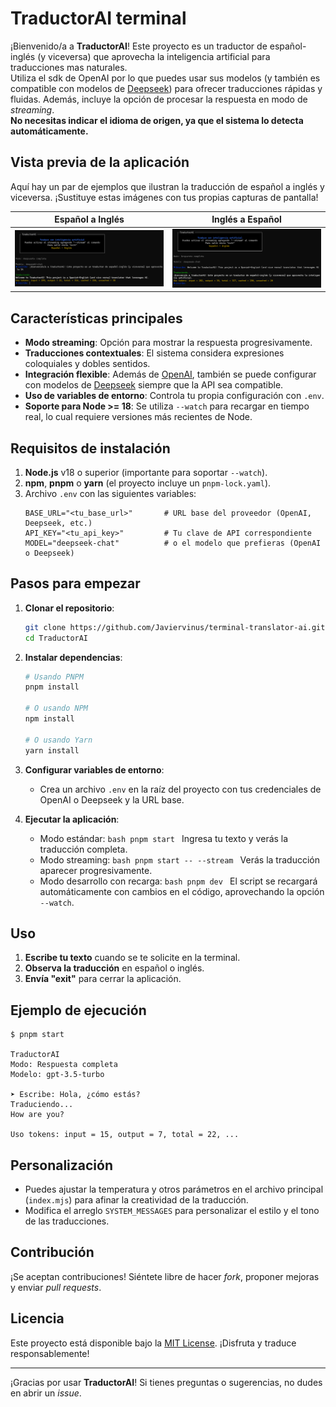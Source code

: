 # TraductorAI terminal

¡Bienvenido/a a **TraductorAI**! Este proyecto es un traductor de español-inglés (y viceversa) que aprovecha la inteligencia artificial para traducciones mas naturales.  
Utiliza el sdk de OpenAI por lo que puedes usar sus modelos (y también es compatible con modelos de [Deepseek](https://deepseek.com/)) para ofrecer traducciones rápidas y fluidas. Además, incluye la opción de procesar la respuesta en modo de _streaming_.  
**No necesitas indicar el idioma de origen, ya que el sistema lo detecta automáticamente.**

## Vista previa de la aplicación

Aquí hay un par de ejemplos que ilustran la traducción de español a inglés y viceversa. ¡Sustituye estas imágenes con tus propias capturas de pantalla!

| Español a Inglés                            | Inglés a Español                           |
| ------------------------------------------- | ------------------------------------------ |
| ![Traducción Español](./images/english.png) | ![Traducción Inglés](./images/spanish.png) |

## Características principales

- **Modo streaming**: Opción para mostrar la respuesta progresivamente.
- **Traducciones contextuales**: El sistema considera expresiones coloquiales y dobles sentidos.
- **Integración flexible**: Además de [OpenAI](https://openai.com/), también se puede configurar con modelos de [Deepseek](https://deepseek.com/) siempre que la API sea compatible.
- **Uso de variables de entorno**: Controla tu propia configuración con `.env`.
- **Soporte para Node >= 18**: Se utiliza `--watch` para recargar en tiempo real, lo cual requiere versiones más recientes de Node.

## Requisitos de instalación

1. **Node.js** v18 o superior (importante para soportar `--watch`).
2. **npm**, **pnpm** o **yarn** (el proyecto incluye un `pnpm-lock.yaml`).
3. Archivo `.env` con las siguientes variables:
   ```env
   BASE_URL="<tu_base_url>"       # URL base del proveedor (OpenAI, Deepseek, etc.)
   API_KEY="<tu_api_key>"         # Tu clave de API correspondiente
   MODEL="deepseek-chat"          # o el modelo que prefieras (OpenAI o Deepseek)
   ```

## Pasos para empezar

1. **Clonar el repositorio**:

   ```bash
   git clone https://github.com/Javiervinus/terminal-translator-ai.git
   cd TraductorAI
   ```

2. **Instalar dependencias**:

   ```bash
   # Usando PNPM
   pnpm install

   # O usando NPM
   npm install

   # O usando Yarn
   yarn install
   ```

3. **Configurar variables de entorno**:

   - Crea un archivo `.env` en la raíz del proyecto con tus credenciales de OpenAI o Deepseek y la URL base.

4. **Ejecutar la aplicación**:
   - Modo estándar:
     `bash
pnpm start
     `
     Ingresa tu texto y verás la traducción completa.
   - Modo streaming:
     `bash
pnpm start -- --stream
     `
     Verás la traducción aparecer progresivamente.
   - Modo desarrollo con recarga:
     `bash
pnpm dev
     `
     El script se recargará automáticamente con cambios en el código, aprovechando la opción `--watch`.

## Uso

1. **Escribe tu texto** cuando se te solicite en la terminal.
2. **Observa la traducción** en español o inglés.
3. **Envía "exit"** para cerrar la aplicación.

## Ejemplo de ejecución

```plaintext
$ pnpm start

TraductorAI
Modo: Respuesta completa
Modelo: gpt-3.5-turbo

➤ Escribe: Hola, ¿cómo estás?
Traduciendo...
How are you?

Uso tokens: input = 15, output = 7, total = 22, ...
```

## Personalización

- Puedes ajustar la temperatura y otros parámetros en el archivo principal (`index.mjs`) para afinar la creatividad de la traducción.
- Modifica el arreglo `SYSTEM_MESSAGES` para personalizar el estilo y el tono de las traducciones.

## Contribución

¡Se aceptan contribuciones! Siéntete libre de hacer _fork_, proponer mejoras y enviar _pull requests_.

## Licencia

Este proyecto está disponible bajo la [MIT License](./LICENSE). ¡Disfruta y traduce responsablemente!

---

¡Gracias por usar **TraductorAI**! Si tienes preguntas o sugerencias, no dudes en abrir un _issue_.
